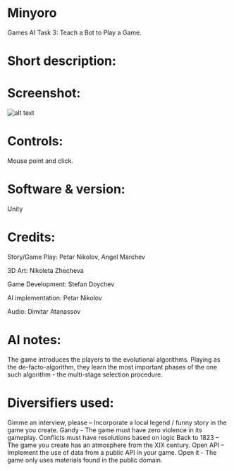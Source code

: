 

# Minyoro

Games AI Task 3: Teach a Bot to Play a Game.

# Short description:


# Screenshot:
![alt text](https:// "Title screen")

# Controls:

Mouse point and click.


# Software & version:

Unity 


# Credits:

Story/Game Play: Petar Nikolov, Angel Marchev

3D Art: Nikoleta Zhecheva

Game Development: Stefan Doychev

AI implementation: Petar Nikolov

Audio: Dimitar Atanassov

# AI notes:
The game introduces the players to the evolutional algorithms. Playing as the de-facto-algorithm, they learn the most important phases of the one such algorithm - the multi-stage selection procedure.

# Diversifiers used:
Gimme an interview, please – Incorporate a local legend / funny story in the game you create.
Gandy - The game must have zero violence in its gameplay. Conflicts must have resolutions based on logic
Back to 1823 – The game you create has an atmosphere from the XIX century.
Open API – Implement the use of data from a public API in your game.
Open it - The game only uses materials found in the public domain.
